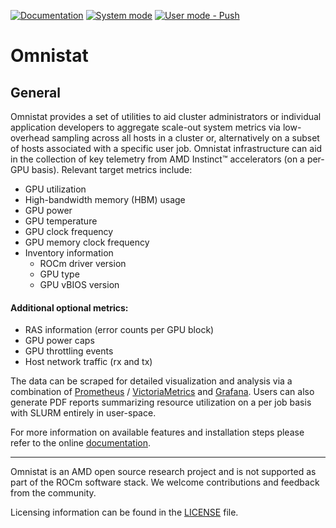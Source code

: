 [![Documentation](https://github.com/ROCm/omnistat/actions/workflows/docs.yml/badge.svg)](https://rocm.github.io/omnistat/)
[![System mode](https://github.com/ROCm/omnistat/actions/workflows/test.yml/badge.svg)](https://github.com/ROCm/omnistat/actions/workflows/test.yml)
[![User mode - Push](https://github.com/ROCm/omnistat/actions/workflows/test-user-push.yml/badge.svg)](https://github.com/ROCm/omnistat/actions/workflows/test-user-push.yml)


# Omnistat

## General

Omnistat provides a set of utilities to aid cluster administrators or
individual application developers to aggregate scale-out system
metrics via low-overhead sampling across all hosts in a cluster or,
alternatively on a subset of hosts associated with a specific user
job. Omnistat infrastructure can aid in the collection of key
telemetry from AMD Instinct™ accelerators (on a per-GPU
basis). Relevant target metrics include:

* GPU utilization
* High-bandwidth memory (HBM) usage
* GPU power
* GPU temperature
* GPU clock frequency
* GPU memory clock frequency
* Inventory information
  * ROCm driver version
  * GPU type
  * GPU vBIOS version

#### Additional optional metrics:

* RAS information (error counts per GPU block)
* GPU power caps
* GPU throttling events
* Host network traffic (rx and tx)


The data can be scraped for detailed visualization and analysis via a
combination of [Prometheus](https://prometheus.io/) /
[VictoriaMetrics](https://github.com/VictoriaMetrics/VictoriaMetrics)
and [Grafana](https://github.com/grafana/grafana). Users can also
generate PDF reports summarizing resource utilization on a per job
basis with SLURM entirely in user-space.


For more information on available features and installation steps
please refer to the online [documentation](https://rocm.github.io/omnistat/).

---
Omnistat is an AMD open source research project and is not supported
as part of the ROCm software stack. We welcome contributions and
feedback from the community.

Licensing information can be found in the [LICENSE](LICENSE) file.

